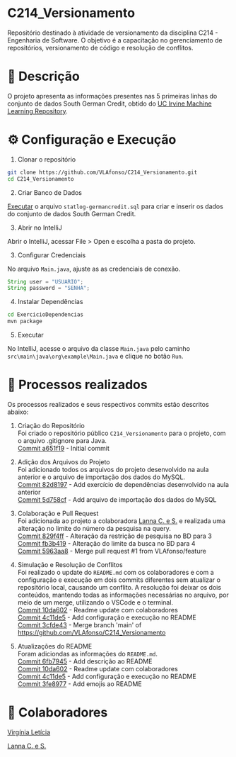 # C214_Versionamento
Repositório destinado à atividade de versionamento da disciplina C214 - Engenharia de Software.
O objetivo é a capacitação no gerenciamento de repositórios, versionamento de código e resolução de conflitos.

# :pencil: Descrição
O projeto apresenta as informações presentes nas 5 primeiras linhas do conjunto de dados South German Credit, obtido do [UC Irvine Machine Learning Repository](https://archive.ics.uci.edu/dataset/573/south+german+credit+update).

# :gear: Configuração e Execução
1. Clonar o repositório
```bash
git clone https://github.com/VLAfonso/C214_Versionamento.git
cd C214_Versionamento
```
2. Criar Banco de Dados

[Executar](statlog-germancredit.sql) o arquivo `statlog-germancredit.sql` para criar e inserir os dados do conjunto de dados South German Credit.

3. Abrir no IntelliJ

Abrir o IntelliJ, acessar File > Open e escolha a pasta do projeto.

3. Configurar Credenciais

No arquivo `Main.java`, ajuste as as credenciais de conexão.
```Java
String user = "USUARIO";
String password = "SENHA";
```

4. Instalar Dependências
```bash
cd ExercicioDependencias
mvn package
```
5. Executar

No IntelliJ, acesse o arquivo da classe `Main.java` pelo caminho `src\main\java\org\example\Main.java` e clique no botão `Run`.


# :pushpin: Processos realizados

Os processos realizados e seus respectivos commits estão descritos abaixo:

1. Criação do Repositório  
Foi criado o repositório público `C214_Versionamento` para o projeto, com o arquivo .gitignore para Java.  
[Commit a651f19](https://github.com/VLAfonso/S202-Projeto-MongoDB-Neo4j/blob/main/README.md) - Initial commit

2. Adição dos Arquivos do Projeto  
Foi adicionado todos os arquivos do projeto desenvolvido na aula anterior e o arquivo de importação dos dados do MySQL.  
[Commit 82d8197](https://github.com/VLAfonso/C214_Versionamento/commit/82d819712199e7976f466cc3e67406b51bf954c2) - Add exercício de dependências desenvolvido na aula anterior  
[Commit 5d758cf](https://github.com/VLAfonso/C214_Versionamento/commit/5d758cfc7493bbe2f21cef7260163d70fcfbcfc4) - Add arquivo de importação dos dados do MySQL

3. Colaboração e Pull Request  
Foi adicionada ao projeto a colaboradora [Lanna C. e S.](https://github.com/LannaCeS) e realizada uma alteração no limite do número da pesquisa na query.  
[Commit 829f4ff](https://github.com/VLAfonso/C214_Versionamento/commit/829f4ff71d46c6942917c5fe736e92049827af87) - Alteração da restrição de pesquisa no BD para 3  
[Commit fb3b419](https://github.com/VLAfonso/C214_Versionamento/commit/fb3b419208e654510b76de943a513a5c239fd391) -  Alteração do limite da busca no BD para 4  
[Commit 5963aa8](https://github.com/VLAfonso/C214_Versionamento/commit/5963aa8989318176a3d866824b436eeb61587cf1) - Merge pull request #1 from VLAfonso/feature

4. Simulação e Resolução de Conflitos  
Foi realizado o update do `README.md` com os colaboradores e com a configuração e execução em dois commits diferentes sem atualizar o repositório local, causando um conflito. A resolução foi deixar os dois conteúdos, mantendo todas as informações necessárias no arquivo, por meio de um merge, utilizando o VSCode e o terminal.  
[Commit 10da602](https://github.com/VLAfonso/C214_Versionamento/commit/10da6027f0bc8c1573f24fc4f0e449d7496e8db2) - Readme update com colaboradores   
[Commit 4c11de5](https://github.com/VLAfonso/C214_Versionamento/commit/4c11de5d7c7b204334cb34fb2739bfd9205a4bf6) - Add configuração e execução no README  
[Commit 3cfde43](https://github.com/VLAfonso/C214_Versionamento/commit/3cfde437115cc85a0f432bbf7ed10259b64fe8d5) - Merge branch 'main' of https://github.com/VLAfonso/C214_Versionamento

5. Atualizações do README  
Foram adiciondas as informações do `README.md`.  
[Commit 6fb7945](https://github.com/VLAfonso/C214_Versionamento/commit/6fb794592420902a65ecacf8ecf75381f6be310f) - Add descrição ao README   
[Commit 10da602](https://github.com/VLAfonso/C214_Versionamento/commit/10da6027f0bc8c1573f24fc4f0e449d7496e8db2) - Readme update com colaboradores   
[Commit 4c11de5](https://github.com/VLAfonso/C214_Versionamento/commit/4c11de5d7c7b204334cb34fb2739bfd9205a4bf6) - Add configuração e execução no README  
[Commit 3fe8977](https://github.com/VLAfonso/C214_Versionamento/commit/3fe89770c89df2cb39ea5b00dc706abd29c66d3f) - Add emojis ao README

# :busts_in_silhouette: Colaboradores
[Virgínia Letícia](https://github.com/VLAfonso)

[Lanna C. e S.](https://github.com/LannaCeS)

